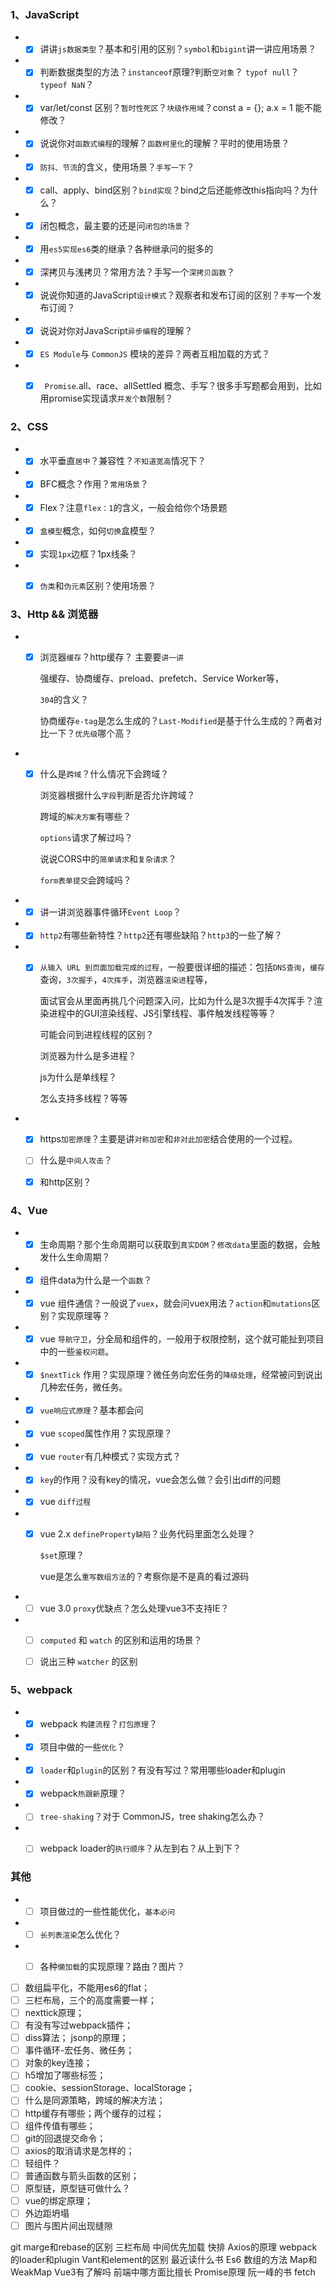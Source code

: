 ### 1、JavaScript

- + [x] 讲讲`js数据类型`？基本和引用的区别？`symbol`和`bigint`讲一讲应用场景？
- + [x] 判断数据类型的方法？`instanceof`原理?判断`空对象`？ `typof null`？`typeof NaN`？
- + [x] var/let/const 区别？`暂时性死区`？`块级作用域`？const a = {}; a.x = 1 能不能修改？
- + [x] 说说你对`函数式编程`的理解？`函数柯里化`的理解？平时的使用场景？
- + [x] `防抖、节流`的含义，使用场景？`手写一下`？
- + [x] call、apply、bind区别？`bind实现`？bind之后还能修改this指向吗？为什么？
- + [x] 闭包概念，最主要的还是问`闭包的场景`？
- + [x] 用`es5实现es6`类的继承？各种继承问的挺多的
- + [x] 深拷贝与浅拷贝？常用方法？手写一个`深拷贝函数`？
- + [x] 说说你知道的JavaScript`设计模式`？观察者和发布订阅的区别？`手写`一个发布订阅？
- + [x] 说说对你对JavaScript`异步编程`的理解？
- + [x] `ES Module`与 `CommonJS` 模块的差异？两者互相加载的方式？
- + [x] ` Promise`.all、race、allSettled 概念、手写？很多手写题都会用到，比如用promise实现请求`并发个数`限制？



### 2、CSS

- + [x] 水平垂直`居中`？兼容性？`不知道宽高`情况下？
- + [x] BFC概念？作用？`常用场景`？
- + [x] Flex？注意`flex：1`的含义，一般会给你个场景题
- + [x] `盒模型`概念，如何`切换`盒模型？
- + [x] 实现`1px`边框？1px线条？
- + [x] `伪类`和`伪元素`区别？使用场景？



### 3、Http && 浏览器

- + [x] 浏览器`缓存`？http缓存？ 主要要`讲一讲`

    强缓存、协商缓存、preload、prefetch、Service Worker等，

    `304`的含义？

    协商缓存`e-tag`是怎么生成的？`Last-Modified`是基于什么生成的？两者对比一下？`优先级`哪个高？
- + [x] 什么是`跨域`？什么情况下会跨域？

    浏览器根据什么`字段`判断是否允许跨域？

    跨域的`解决方案`有哪些？

    `options`请求了解过吗？

    说说CORS中的`简单请求`和`复杂请求`？

    `form表单提交`会跨域吗？
- + [x] 讲一讲浏览器事件循环`Event Loop`？
- + [x] `http2`有哪些新特性？`http2`还有哪些缺陷？`http3`的一些了解？
- + [x] `从输入 URL 到页面加载完成的过程`，一般要很详细的描述：包括`DNS查询`，`缓存`查询，`3次握手`，`4次挥手`，浏览器`渲染进`程等，

    面试官会从里面再挑几个问题深入问，比如为什么是3次握手4次挥手？渲染进程中的GUI渲染线程、JS引擎线程、事件触发线程等等？

    可能会问到进程线程的区别？

    浏览器为什么是多进程？

    js为什么是单线程？

    怎么支持多线程？等等
- + [x] https`加密原理`？主要是讲`对称加密`和`非对此加密`结合使用的一个过程。
  + [ ] 什么是`中间人攻击`？
  + [x] 和http区别？



### 4、Vue

- + [x] 生命周期？那个生命周期可以获取到`真实DOM`？`修改data`里面的数据，会触发什么生命周期？
- + [x] 组件data为什么是一个`函数`？
- + [x] vue 组件通信？一般说了`vuex`，就会问vuex用法？`action`和`mutations`区别？实现原理等？
- + [x] vue `导航守卫`，分全局和组件的，一般用于权限控制，这个就可能扯到项目中的一些`鉴权问题`。
- + [x] `$nextTick` 作用？实现原理？微任务向宏任务的`降级处理`，经常被问到说出几种宏任务，微任务。
- + [x] `vue响应式原理`？基本都会问
- + [x] vue `scoped`属性作用？实现原理？
- + [x] vue `router`有几种模式？实现方式？
- + [x] `key`的作用？没有key的情况，vue会怎么做？会引出diff的问题
- + [x] vue `diff过程`
- + [x] vue 2.x `defineProperty缺陷`？业务代码里面怎么处理？

    `$set`原理？

    vue是怎么`重写数组方法`的？考察你是不是真的看过源码
- + [ ] vue 3.0 `proxy`优缺点？怎么处理vue3不支持IE？
- + [ ] `computed` 和 `watch` 的区别和运用的场景？
  + [ ] 说出三种 `watcher` 的区别



### 5、webpack 

- + [x] webpack `构建流程`？`打包原理`？
- + [x] 项目中做的一些`优化`？
- + [x] `loader`和`plugin`的区别？有没有写过？常用哪些loader和plugin
- + [x] webpack`热跟新`原理？
- + [ ] `tree-shaking`？对于 CommonJS，tree shaking怎么办？
- + [ ] webpack loader的`执行顺序`？从左到右？从上到下？



### 其他

- + [ ] 项目做过的一些性能优化，`基本必问`
- + [ ] `长列表渲染`怎么优化？
- + [ ] 各种`懒加载`的实现原理？路由？图片？



+ [ ] 数组扁平化，不能用es6的flat；
+ [ ] 三栏布局，三个的高度需要一样；
+ [ ] nexttick原理；
+ [ ] 有没有写过webpack插件；
+ [ ] diss算法； jsonp的原理；
+ [ ] 事件循环-宏任务、微任务；
+ [ ] 对象的key连接；
+ [ ] h5增加了哪些标签；
+ [ ] cookie、sessionStorage、localStorage；
+ [ ] 什么是同源策略，跨域的解决方法；
+ [ ] http缓存有哪些；两个缓存的过程；
+ [ ] 组件传值有哪些；
+ [ ] git的回退提交命令；
+ [ ] axios的取消请求是怎样的；
+ [ ] 轻组件？
+ [ ] 普通函数与箭头函数的区别；
+ [ ] 原型链，原型链可做什么？
+ [ ] vue的绑定原理；
+ [ ] 外边距坍塌
+ [ ] 图片与图片间出现缝隙

git marge和rebase的区别
三栏布局 中间优先加载
快排
Axios的原理
 webpack的loader和plugin
Vant和element的区别
最近读什么书
Es6
数组的方法
Map和WeakMap
Vue3有了解吗
前端中哪方面比擅长
Promise原理 阮一峰的书
fetch